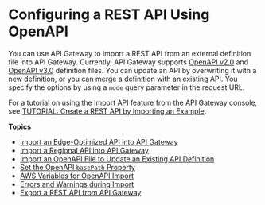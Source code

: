 # Configuring a REST API Using OpenAPI<a name="api-gateway-import-api"></a>

You can use API Gateway to import a REST API from an external definition file into API Gateway\. Currently, API Gateway supports [OpenAPI v2\.0](https://github.com/OAI/OpenAPI-Specification/blob/master/versions/2.0.md) and [OpenAPI v3\.0](https://github.com/OAI/OpenAPI-Specification/blob/master/versions/3.0.1.md) definition files\. You can update an API by overwriting it with a new definition, or you can merge a definition with an existing API\. You specify the options by using a `mode` query parameter in the request URL\. 

For a tutorial on using the Import API feature from the API Gateway console, see [TUTORIAL: Create a REST API by Importing an Example](api-gateway-create-api-from-example.md)\.

**Topics**
+ [Import an Edge\-Optimized API into API Gateway](import-edge-optimized-api.md)
+ [Import a Regional API into API Gateway](import-export-api-endpoints.md)
+ [Import an OpenAPI File to Update an Existing API Definition](api-gateway-import-api-update.md)
+ [Set the OpenAPI `basePath` Property](api-gateway-import-api-basePath.md)
+ [AWS Variables for OpenAPI Import](import-api-aws-variables.md)
+ [Errors and Warnings during Import](api-gateway-import-api-errors-warnings.md)
+ [Export a REST API from API Gateway](api-gateway-export-api.md)